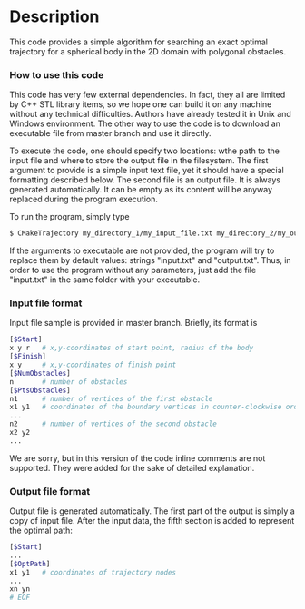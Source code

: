 # Description

This code provides a simple algorithm for searching an exact optimal trajectory for a spherical body in the 2D domain with polygonal obstacles.

### How to use this code

This code has very few external dependencies. In fact, they all are limited by C++ STL library items, so we hope one can build it on any machine without any technical difficulties. Authors have already tested it in Unix and Windows environment. The other way to use the code is to download an executable file from master branch and use it directly.

To execute the code, one should specify two locations: wthe path to the input file and where to store the output file in the filesystem. The first argument to provide is a simple input text file, yet it should have a special formatting described below. The second file is an output file. It is always generated automatically. It can be empty as its content will be anyway replaced during the program execution.

To run the program, simply type

```sh
$ CMakeTrajectory my_directory_1/my_input_file.txt my_directory_2/my_output.txt
```

If the arguments to executable are not provided, the program will try to replace them by default values: strings "input.txt" and "output.txt". Thus, in order to use the program without any parameters, just add the file "input.txt" in the same folder with your executable.

### Input file format

Input file sample is provided in master branch. Briefly, its format is
```sh
[$Start]
x y r   # x,y-coordinates of start point, radius of the body
[$Finish]
x y     # x,y-coordinates of finish point
[$NumObstacles]
n       # number of obstacles
[$PtsObstacles]
n1      # number of vertices of the first obstacle
x1 y1   # coordinates of the boundary vertices in counter-clockwise order
...
n2      # number of vertices of the second obstacle
x2 y2
...
```
We are sorry, but in this version of the code inline comments are not supported. They were added for the sake of detailed explanation.

### Output file format

Output file is generated automatically. The first part of the output is simply a copy of input file. After the input data, the fifth section is added to represent the optimal path:
```sh
[$Start]
...
[$OptPath]
x1 y1   # coordinates of trajectory nodes
...
xn yn
# EOF
```
